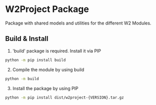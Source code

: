 # W2Project Package

Package with shared models and utilities for the different W2 Modules.

## Build & Install

1. 'build' package is required. Install it via PIP

```bash
python -m pip install build
```

2. Compile the module by using build

```bash
python -m build
```

3. Install the package by using PIP

```bash
python -m pip install dist/w2project-{VERSION}.tar.gz
```
